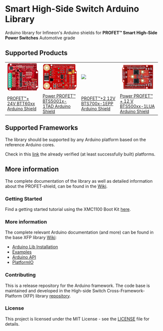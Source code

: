 # Smart High-Side Switch Arduino Library

Arduino library for Infineon's Arduino shields for **PROFET™ Smart High-Side Power Switches** Automotive grade

## Supported Products

<table>
    <tr>
        <td><img src="https://github.com/Infineon/high-side-switch/blob/master/docs/img/BTT6020_1EKA.jpg?raw=true" width="300"></td>
        <td><img src="https://github.com/Infineon/high-side-switch/blob/master/docs/img/BTS50015_1TAD.jpg?raw=true" width="300"></td>
        <td><img src="https://github.com/Infineon/high-side-switch/blob/master/docs/img/Profet+2.png?raw=true" width="300"></td>
        <td><img src="https://github.com/Infineon/high-side-switch/blob/master/docs/img/Power_PROFET_BTS500xx_1LUA.png?raw=true" width="300"></td>
    </tr>
    <tr>
        <td style="test-align : center"><a href="https://high-side-switch.readthedocs.io/en/latest/hw-platforms.html#profettrade-24v-family">PROFET™+ 24V BTT60xx Arduino Shield</a></td>
        <td style="test-align : center"><a href="https://high-side-switch.readthedocs.io/en/latest/hw-platforms.html#power-profettrade-family">Power PROFET™ BTS5001x-1TAD Arduino Shield</a></td>
        <td style="test-align : center"><a href="https://high-side-switch.readthedocs.io/en/latest/hw-platforms.html#profettrade-2-12v-family">PROFET™+2 12V BTS700x-1EPP Arduino Shield</a></td>
        <td style="test-align: center"><a href="https://high-side-switch.readthedocs.io/en/latest/hw-platforms.html#id5">Power PROFET™ + 12 V BTS500xx-1LUA Arduino Shield</a></td>
    </tr>
</table>

## Supported Frameworks

The library should be supported by any Arduino platform based on the reference Arduino cores.

Check in this [link](https://high-side-switch.readthedocs.io/en/latest/sw-frmwk/arduino/arduino-compatible-kits.html) the already verified (at least successfully built) platforms.

## More information

The complete documentation of the library as well as detailed information about the PROFET-shield, can be found in the [Wiki](https://high-side-switch.readthedocs.io/en/latest/index.html).


### Getting Started

Find a getting started tutorial using the XMC1100 Boot Kit [here](https://high-side-switch.readthedocs.io/en/latest/sw-frmwk/arduino/arduino-getting-started.html).

### More information

The complete relevant Arduino documentation (and more) can be found in the base XFP library [Wiki](https://high-side-switch.readthedocs.io/en/latest/index.html):

* <a href="https://high-side-switch.readthedocs.io/en/latest/sw-frmwk/arduino/arduino-lib-installation.html"> Arduino Lib Installation</a><br>
* <a href="https://high-side-switch.readthedocs.io/en/latest/sw-frmwk/arduino/arduino-examples.html"> Examples</a><br>
* <a href="https://high-side-switch.readthedocs.io/en/latest/sw-frmwk/arduino/arduino-api.html">Arduino API</a><br>
* <a href="https://high-side-switch.readthedocs.io/en/latest/sw-frmwk/arduino/arduino-platformio.html">PlatformIO</a><br>

### Contributing

This is a release repository for the Arduino framework. The code base is maintained and developed in the High-side Switch Cross-Framework-Platform (XFP) library [repository](https://github.com/infineon/high-side-switch).

### License

This project is licensed under the MIT License - see the [LICENSE](LICENSE) file for details.
